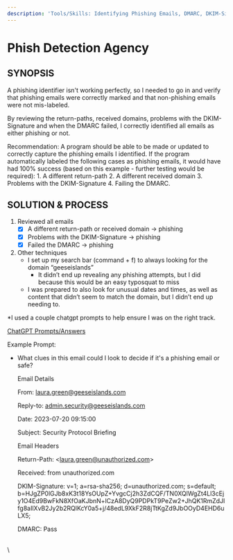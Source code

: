 ```yaml
---
description: 'Tools/Skills: Identifying Phishing Emails, DMARC, DKIM-Signature'
---
```


# Phish Detection Agency

## SYNOPSIS

A phishing identifier isn't working perfectly, so I needed to go in and verify that phishing emails were correctly marked and that non-phishing emails were not mis-labeled.

By reviewing the return-paths, received domains, problems with the DKIM-Signature and when the DMARC failed, I correctly identified all emails as either phishing or not.&#x20;

Recommendation: A program should be able to be made or updated to correctly capture the phishing emails I identified. If the program automatically labeled the following cases as phishing emails, it would have had 100% success (based on this example - further testing would be required): 1. A different return-path 2. A different received domain 3. Problems with the DKIM-Signature 4. Failing the DMARC.

## SOLUTION & PROCESS

1. Reviewed all emails
   * [x] A different return-path or received domain → phishing
   * [x] Problems with the DKIM-Signature → phishing
   * [x] Failed the DMARC → phishing&#x20;
2. Other techniques
   * I set up  my search bar (command + f) to always looking for the domain “geeseislands”&#x20;
     * It didn’t end up revealing any phishing attempts, but I did because this would be an easy typosquat to miss
   * I was prepared to also look for unusual dates and times, as well as content that didn’t seem to match the domain, but I didn’t end up needing to.

\*I used a couple chatgpt prompts to help ensure I was on the right track.

[ChatGPT Prompts/Answers](https://chat.openai.com/share/88f5e0a1-c230-4a90-b4ff-68d9a07af6cb)

Example Prompt:

*   What clues in this email could I look to decide if it's a phishing email or safe?

    Email Details

    From: laura.green@geeseislands.com

    Reply-to: admin.security@geeseislands.com

    Date: 2023-07-20 09:15:00

    Subject: Security Protocol Briefing

    Email Headers

    Return-Path: \<laura.green@unauthorized.com>

    Received: from unauthorized.com

    DKIM-Signature: v=1; a=rsa-sha256; d=unauthorized.com; s=default; b=HJgZP0lGJb8xK3t18YsOUpZ+YvgcCj2h3ZdCQF/TN0XQlWgZt4Ll3cEjy1O4Ed9BwFkN8XfOaKJbnN+lCzA8DyQ9PDPkT9PeZw2+JhQK1RmZdJlfg8aIlXvB2Jy2b2RQlKcY0a5+j/48edL9XkF2R8jTtKgZd9JbOOyD4EHD6uLX5;

    DMARC: Pass

\
\
